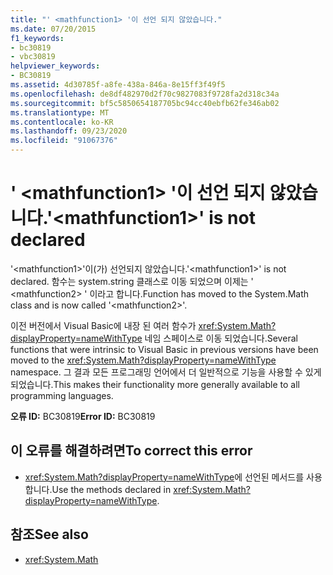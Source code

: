```yaml
---
title: "' <mathfunction1> '이 선언 되지 않았습니다."
ms.date: 07/20/2015
f1_keywords:
- bc30819
- vbc30819
helpviewer_keywords:
- BC30819
ms.assetid: 4d30785f-a8fe-438a-846a-8e15ff3f49f5
ms.openlocfilehash: de8df482970d2f70c9827083f9728fa2d318c34a
ms.sourcegitcommit: bf5c5850654187705bc94cc40ebfb62fe346ab02
ms.translationtype: MT
ms.contentlocale: ko-KR
ms.lasthandoff: 09/23/2020
ms.locfileid: "91067376"
---
```

# <a name="mathfunction1-is-not-declared"></a><span data-ttu-id="cad2c-102">' \<mathfunction1> '이 선언 되지 않았습니다.</span><span class="sxs-lookup"><span data-stu-id="cad2c-102">'\<mathfunction1>' is not declared</span></span>

<span data-ttu-id="cad2c-103">'\<mathfunction1>'이(가) 선언되지 않았습니다.</span><span class="sxs-lookup"><span data-stu-id="cad2c-103">'\<mathfunction1>' is not declared.</span></span> <span data-ttu-id="cad2c-104">함수는 system.string 클래스로 이동 되었으며 이제는 ' \<mathfunction2> ' 이라고 합니다.</span><span class="sxs-lookup"><span data-stu-id="cad2c-104">Function has moved to the System.Math class and is now called '\<mathfunction2>'.</span></span>  
  
 <span data-ttu-id="cad2c-105">이전 버전에서 Visual Basic에 내장 된 여러 함수가 <xref:System.Math?displayProperty=nameWithType> 네임 스페이스로 이동 되었습니다.</span><span class="sxs-lookup"><span data-stu-id="cad2c-105">Several functions that were intrinsic to Visual Basic in previous versions have been moved to the <xref:System.Math?displayProperty=nameWithType> namespace.</span></span> <span data-ttu-id="cad2c-106">그 결과 모든 프로그래밍 언어에서 더 일반적으로 기능을 사용할 수 있게 되었습니다.</span><span class="sxs-lookup"><span data-stu-id="cad2c-106">This makes their functionality more generally available to all programming languages.</span></span>  
  
 <span data-ttu-id="cad2c-107">**오류 ID:** BC30819</span><span class="sxs-lookup"><span data-stu-id="cad2c-107">**Error ID:** BC30819</span></span>  
  
## <a name="to-correct-this-error"></a><span data-ttu-id="cad2c-108">이 오류를 해결하려면</span><span class="sxs-lookup"><span data-stu-id="cad2c-108">To correct this error</span></span>  
  
- <span data-ttu-id="cad2c-109"><xref:System.Math?displayProperty=nameWithType>에 선언된 메서드를 사용합니다.</span><span class="sxs-lookup"><span data-stu-id="cad2c-109">Use the methods declared in <xref:System.Math?displayProperty=nameWithType>.</span></span>  
  
## <a name="see-also"></a><span data-ttu-id="cad2c-110">참조</span><span class="sxs-lookup"><span data-stu-id="cad2c-110">See also</span></span>

- <xref:System.Math>
